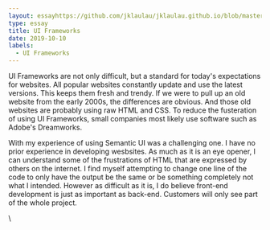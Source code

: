 ```yaml
---
layout: essayhttps://github.com/jklaulau/jklaulau.github.io/blob/master/essays/ui%20frameworks
type: essay
title: UI Frameworks
date: 2019-10-10
labels:
  - UI Frameworks
---
```


UI Frameworks are not only difficult, but a standard for today's expectations for websites. All popular websites constantly update and use the latest versions. This keeps them fresh and trendy. If we were to pull up an old website from the early 2000s, the differences are obvious. And those old websites are probably using raw HTML and CSS. To reduce the fusteration of using UI Frameworks, small companies most likely use software such as Adobe's Dreamworks.

With my experience of using Semantic UI was a challenging one. I have no prior experience in developing wesbsites. As much as it is an eye opener, I can understand some of the frustrations of HTML that are expressed by others on the internet. I find myself attempting to change one line of the code to only have the output be the same or be something completely not what I intended. However as difficult as it is, I do believe front-end development is just as important as back-end. Customers will only see part of the whole project. 

\
